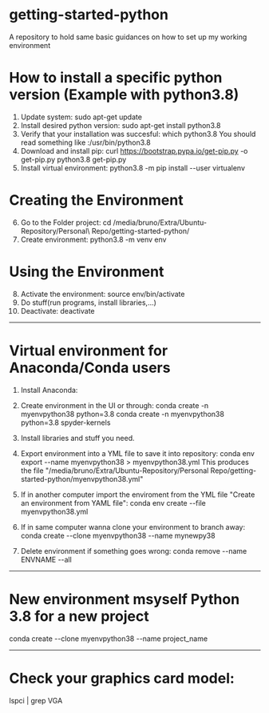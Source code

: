 # getting-started-python
A repository to hold same basic guidances on how to set up my working environment

# How to install a specific python version (Example with python3.8)
1. Update system: sudo apt-get update
2. Install desired python version: sudo apt-get install python3.8
3. Verify that your installation was succesful: which python3.8
    You should read something like :/usr/bin/python3.8
4. Download and install pip:
    curl https://bootstrap.pypa.io/get-pip.py -o get-pip.py
    python3.8 get-pip.py
5. Install virtual environment: python3.8 -m pip install --user virtualenv

# Creating the Environment
6. Go to the Folder project: cd /media/bruno/Extra/Ubuntu-Repository/Personal\ Repo/getting-started-python/
7. Create environment: python3.8 -m venv env

# Using the Environment
8. Activate the environment: source env/bin/activate
9. Do stuff(run programs, install libraries,...)
10. Deactivate: deactivate

---------------------------------------------------------------------------------------------------
# Virtual environment for Anaconda/Conda users
<!-- It Seems that Anaconda has some limitations and only let you use python 3.7 or 2.7 in the UI-->
1.  Install Anaconda:
2.  Create environment in the UI or through:
        conda create -n myenvpython38 python=3.8 
        <!-- The new environment interpreter should be found in /home/bruno/anaconda3/envs/myenvpython38/bin/python3.8 -->
        <!-- Remember when using Spyder to change the interpreter to the one you are using -->
        <!-- If you want to install the spyder files as you create the environment just add a bit at the end -->
        conda create -n myenvpython38 python=3.8 spyder-kernels 
3.  Install libraries and stuff you need.

4.  Export environment into a YML file to save it into repository:
        conda env export --name myenvpython38 > myenvpython38.yml
    This produces the file "/media/bruno/Extra/Ubuntu-Repository/Personal Repo/getting-started-python/myenvpython38.yml"


5.  If in another computer import the enviroment from the YML file "Create an environment from YAML file":
        conda env create --file myenvpython38.yml

6.  If in same computer wanna clone your environment to branch away:
        conda create --clone myenvpython38 --name mynewpy38
7. Delete environment if something goes wrong:
    conda remove --name ENVNAME --all

---------------------------------------------------------------------------------------------------
# New environment msyself Python 3.8 for a new project
conda create --clone myenvpython38 --name project_name

------------------------------------------------------------------------------------------------
# Check your graphics card model:
lspci | grep VGA
